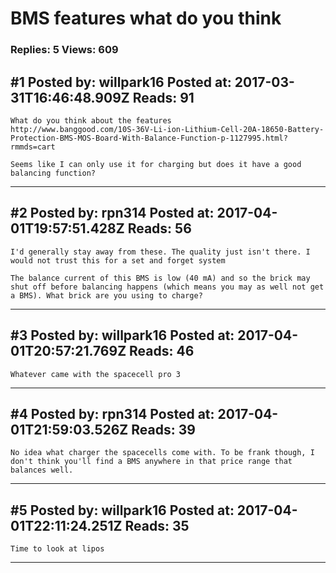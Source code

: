 # BMS features what do you think

### Replies: 5 Views: 609

## \#1 Posted by: willpark16 Posted at: 2017-03-31T16:46:48.909Z Reads: 91

```
What do you think about the features 
http://www.banggood.com/10S-36V-Li-ion-Lithium-Cell-20A-18650-Battery-Protection-BMS-MOS-Board-With-Balance-Function-p-1127995.html?rmmds=cart
 
Seems like I can only use it for charging but does it have a good balancing function?
```

---
## \#2 Posted by: rpn314 Posted at: 2017-04-01T19:57:51.428Z Reads: 56

```
I'd generally stay away from these. The quality just isn't there. I would not trust this for a set and forget system

The balance current of this BMS is low (40 mA) and so the brick may shut off before balancing happens (which means you may as well not get a BMS). What brick are you using to charge?
```

---
## \#3 Posted by: willpark16 Posted at: 2017-04-01T20:57:21.769Z Reads: 46

```
Whatever came with the spacecell pro 3
```

---
## \#4 Posted by: rpn314 Posted at: 2017-04-01T21:59:03.526Z Reads: 39

```
No idea what charger the spacecells come with. To be frank though, I don't think you'll find a BMS anywhere in that price range that balances well.
```

---
## \#5 Posted by: willpark16 Posted at: 2017-04-01T22:11:24.251Z Reads: 35

```
Time to look at lipos
```

---
